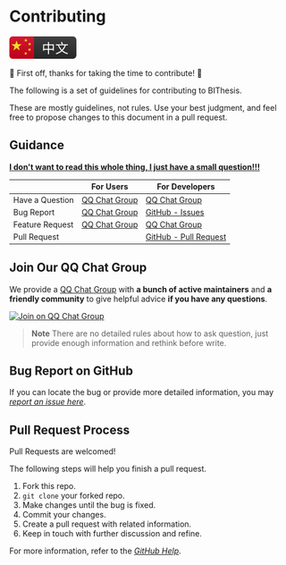 # Contributing

[![Chinese version](./assets/chinese.svg)](./contributing-zh.md)

:tada: First off, thanks for taking the time to contribute! :tada:

The following is a set of guidelines for contributing to BIThesis.

These are mostly guidelines, not rules. Use your best judgment,
and feel free to propose changes to this document in a pull request.

## Guidance

**[I don't want to read this whole thing, I just have a small question!!!](#join-our-QQ-chat-group)**

|                 | For Users                                | For Developers                                 |
| --------------- | ---------------------------------------- | ---------------------------------------------- |
| Have a Question | [QQ Chat Group](#join-our-QQ-chat-group) | [QQ Chat Group](#join-our-QQ-chat-group)       |
| Bug Report      | [QQ Chat Group](#join-our-QQ-chat-group) | [GitHub - Issues](#bug-report-on-github)       |
| Feature Request | [QQ Chat Group](#join-our-QQ-chat-group) | [QQ Chat Group](#join-our-QQ-chat-group)       |
| Pull Request    |                                          | [GitHub - Pull Request](#pull-request-process) |

## Join Our QQ Chat Group

We provide a [QQ Chat Group][QQ chat group invitation]
with **a bunch of active maintainers** and **a friendly community**
to give helpful advice **if you have any questions**.

[![Join on QQ Chat Group](https://img.shields.io/badge/QQ%E7%BE%A4-737548118-green)](https://jq.qq.com/?_wv=1027&k=KYDrmS5z)

> **Note**
> There are no detailed rules about how to ask question, just provide enough information and
> rethink before write.

## Bug Report on GitHub

If you can locate the bug or provide more detailed information, you may
_[report an issue here][issue reporting link]_.

## Pull Request Process

Pull Requests are welcomed!

The following steps will help you finish a pull request.

1. Fork this repo.
2. `git clone` your forked repo.
3. Make changes until the bug is fixed.
4. Commit your changes.
5. Create a pull request with related information.
6. Keep in touch with further discussion and refine.

For more information, refer to the
_[GitHub Help](https://help.github.com/en/github/collaborating-with-issues-and-pull-requests)_.

[QQ chat group invitation]: https://jq.qq.com/?_wv=1027&k=KYDrmS5z
[issue reporting link]: https://github.com/BITNP/BIThesis/issues/new
